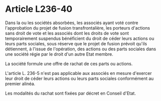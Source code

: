 # Article L236-40

Dans la ou les sociétés absorbées, les associés ayant voté contre l'approbation du projet de fusion transfrontalière, les porteurs d'actions sans droit de vote et les associés dont les droits de vote sont temporairement suspendus bénéficient du droit de céder leurs actions ou leurs parts sociales, sous réserve que le projet de fusion prévoit qu'ils détiennent, à l'issue de l'opération, des actions ou des parts sociales dans une société régie par le droit d'un autre Etat membre.

La société formule une offre de rachat de ces parts ou actions.

L'article L. 236-5 n'est pas applicable aux associés en mesure d'exercer leur droit de céder leurs actions ou leurs parts sociales conformément au premier alinéa.

Les modalités du rachat sont fixées par décret en Conseil d'Etat.
